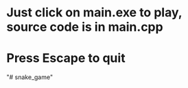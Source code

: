 # Just click on main.exe to play, source code is in main.cpp
# Press Escape to quit
"# snake_game" 
